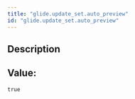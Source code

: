 ```yaml
---
title: "glide.update_set.auto_preview"
id: "glide.update_set.auto_preview"
---
```

## Description



## Value: 
```
true
```